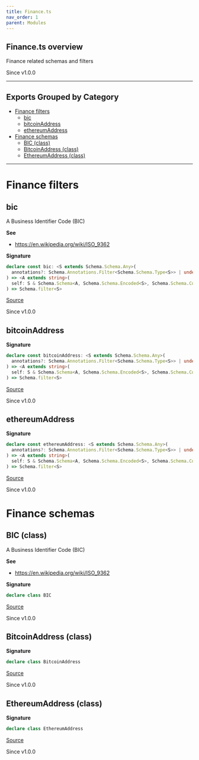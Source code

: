 ```yaml
---
title: Finance.ts
nav_order: 1
parent: Modules
---
```


## Finance.ts overview

Finance related schemas and filters

Since v1.0.0

---

## Exports Grouped by Category

- [Finance filters](#finance-filters)
  - [bic](#bic)
  - [bitcoinAddress](#bitcoinaddress)
  - [ethereumAddress](#ethereumaddress)
- [Finance schemas](#finance-schemas)
  - [BIC (class)](#bic-class)
  - [BitcoinAddress (class)](#bitcoinaddress-class)
  - [EthereumAddress (class)](#ethereumaddress-class)

---

# Finance filters

## bic

A Business Identifier Code (BIC)

**See**

- https://en.wikipedia.org/wiki/ISO_9362

**Signature**

```ts
declare const bic: <S extends Schema.Schema.Any>(
  annotations?: Schema.Annotations.Filter<Schema.Schema.Type<S>> | undefined
) => <A extends string>(
  self: S & Schema.Schema<A, Schema.Schema.Encoded<S>, Schema.Schema.Context<S>>
) => Schema.filter<S>
```

[Source](https://github.com/leonitousconforti/effect-schemas/tree/main/src/Finance.ts#L16)

Since v1.0.0

## bitcoinAddress

**Signature**

```ts
declare const bitcoinAddress: <S extends Schema.Schema.Any>(
  annotations?: Schema.Annotations.Filter<Schema.Schema.Type<S>> | undefined
) => <A extends string>(
  self: S & Schema.Schema<A, Schema.Schema.Encoded<S>, Schema.Schema.Context<S>>
) => Schema.filter<S>
```

[Source](https://github.com/leonitousconforti/effect-schemas/tree/main/src/Finance.ts#L63)

Since v1.0.0

## ethereumAddress

**Signature**

```ts
declare const ethereumAddress: <S extends Schema.Schema.Any>(
  annotations?: Schema.Annotations.Filter<Schema.Schema.Type<S>> | undefined
) => <A extends string>(
  self: S & Schema.Schema<A, Schema.Schema.Encoded<S>, Schema.Schema.Context<S>>
) => Schema.filter<S>
```

[Source](https://github.com/leonitousconforti/effect-schemas/tree/main/src/Finance.ts#L41)

Since v1.0.0

# Finance schemas

## BIC (class)

A Business Identifier Code (BIC)

**See**

- https://en.wikipedia.org/wiki/ISO_9362

**Signature**

```ts
declare class BIC
```

[Source](https://github.com/leonitousconforti/effect-schemas/tree/main/src/Finance.ts#L35)

Since v1.0.0

## BitcoinAddress (class)

**Signature**

```ts
declare class BitcoinAddress
```

[Source](https://github.com/leonitousconforti/effect-schemas/tree/main/src/Finance.ts#L79)

Since v1.0.0

## EthereumAddress (class)

**Signature**

```ts
declare class EthereumAddress
```

[Source](https://github.com/leonitousconforti/effect-schemas/tree/main/src/Finance.ts#L57)

Since v1.0.0
